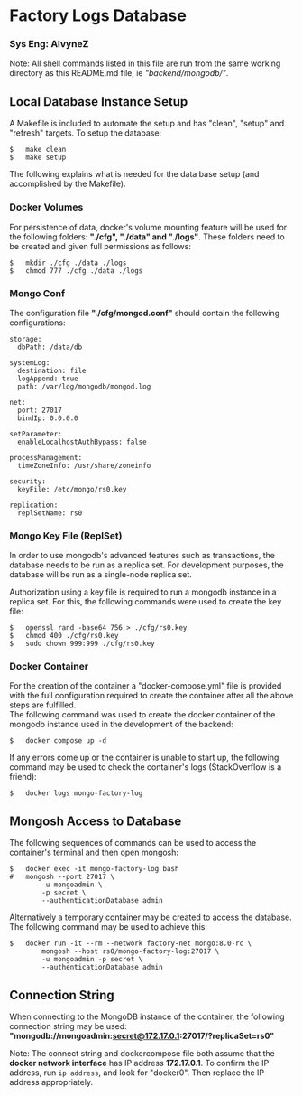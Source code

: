 # Factory Logs Database
### Sys Eng: AlvyneZ
Note: All shell commands listed in this file are run from the same
 working directory as this README.md file, ie *"backend/mongodb/"*.

## Local Database Instance Setup
A Makefile is included to automate the setup and has "clean", "setup"
 and "refresh" targets. To setup the database:
```
$   make clean
$   make setup
```
The following explains what is needed for the data base setup (and
 accomplished by the Makefile).


### Docker Volumes
For persistence of data, docker's volume mounting feature will be used
 for the following folders: **"./cfg", "./data" and "./logs"**. These
 folders need to be created and given full permissions as follows:
```
$   mkdir ./cfg ./data ./logs
$   chmod 777 ./cfg ./data ./logs
```

### Mongo Conf
The configuration file **"./cfg/mongod.conf"** should contain the
 following configurations:
```
storage:
  dbPath: /data/db

systemLog:
  destination: file
  logAppend: true
  path: /var/log/mongodb/mongod.log

net:
  port: 27017
  bindIp: 0.0.0.0

setParameter:
  enableLocalhostAuthBypass: false

processManagement:
  timeZoneInfo: /usr/share/zoneinfo

security:
  keyFile: /etc/mongo/rs0.key

replication:
  replSetName: rs0
```

### Mongo Key File (ReplSet) 
In order to use mongodb's advanced features such as transactions, the
 database needs to be run as a replica set. For development purposes,
 the database will be run as a single-node replica set.  

Authorization using a key file is required to run a mongodb instance
 in a replica set. For this, the following commands were used to
 create the key file:
```
$   openssl rand -base64 756 > ./cfg/rs0.key
$   chmod 400 ./cfg/rs0.key
$   sudo chown 999:999 ./cfg/rs0.key
```

### Docker Container
For the creation of the container a "docker-compose.yml" file is
 provided with the full configuration required to create the container
 after all the above steps are fulfilled.  
The following command was used to create the docker container of the
 mongodb instance used in the development of the backend:
```
$   docker compose up -d
```
If any errors come up or the container is unable to start up, the following
 command may be used to check the container's logs (StackOverflow is a
 friend):
```
$   docker logs mongo-factory-log
```

## Mongosh Access to Database
The following sequences of commands can be used to access the container's
 terminal and then open mongosh:
```
$   docker exec -it mongo-factory-log bash
#   mongosh --port 27017 \
        -u mongoadmin \
        -p secret \
        --authenticationDatabase admin
```

Alternatively a temporary container may be created to access the database.
 The following command may be used to achieve this:
```
$   docker run -it --rm --network factory-net mongo:8.0-rc \
        mongosh --host rs0/mongo-factory-log:27017 \
        -u mongoadmin -p secret \
        --authenticationDatabase admin
```

## Connection String
When connecting to the MongoDB instance of the container, the following
 connection string may be used:  
**"mongodb://mongoadmin:secret@172.17.0.1:27017/?replicaSet=rs0"**

Note: The connect string and dockercompose file both assume that the
 **docker network interface** has IP address **172.17.0.1**. To confirm
 the IP address, run ```ip address```, and look for "docker0". Then
 replace the IP address appropriately.

